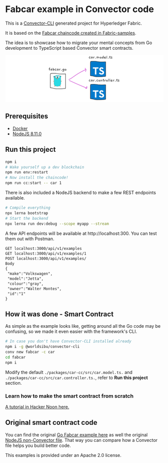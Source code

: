 # Fabcar example in Convector code

This is a <a href="https://github.com/worldsibu/convector-cli" target="_blank">Convector-CLI</a> generated project for Hyperledger Fabric.

It is based on the <a href="https://github.com/hyperledger/fabric-samples" target="_blank">Fabcar chaincode created in Fabric-samples</a>.

The idea is to showcase how to migrate your mental concepts from Go development to TypeScript based Convector smart contracts.

<img src="./images/migration.png">

## Prerequisites

- <a href="https://medium.com/r/?url=https%3A%2F%2Fwww.docker.com%2Fcommunity-edition" target="_blank">Docker</a>
- <a href="https://medium.com/r/?url=https%3A%2F%2Fnodejs.org%2Fen%2Fdownload%2F" target="_blank">NodeJS 8.11.0</a>

## Run this project

```bash
npm i
# Wake yourself up a dev blockchain
npm run env:restart
# Now install the chaincode!
npm run cc:start -- car 1
```

There is also included a NodeJS backend to make a few REST endpoints available.

```bash
# Compile everything
npx lerna bootstrap
# Start the backend
npx lerna run dev:debug --scope myapp --stream
```

A few API endpoints will be available at http://localhost:300. You can test them out with Postman.

```
GET localhost:3000/api/v1/examples
GET localhost:3000/api/v1/examples/1
POST localhost:3000/api/v1/examples/
Body
{
 "make":"Volkswagen",
 "model":"Jetta",
 "colour":"gray",
 "owner":"Walter Montes",
 "id":"1"
}
```

## How it was done - Smart Contract

As simple as the example looks like, getting around all the Go code may be confusing, so we made it even easier with the framework's CLI.

```bash
# In case you don't have Convector-CLI installed already
npm i -g @worldsibu/convector-cli
conv new fabcar -c car
cd fabcar
npm i
```

Modify the default `./packages/car-cc/src/car.model.ts.` and `./packages/car-cc/src/car.controller.ts.`, refer to **Run this project** section.

### Learn how to make the smart contract from scratch

<a href="https://hackernoon.com/hyperledger-fabric-convector-convector-cli-javascript-only-f4a0919b11c1" target="_blank">A tutorial in Hacker Noon here.</a>

## Original smart contract code

You can find the original <a href="https://github.com/hyperledger/fabric-samples/blob/release-1.3/chaincode/fabcar/go/fabcar.go" target="_blank">Go Fabcar example here</a> as well the original <a href="https://github.com/hyperledger/fabric-samples/blob/release-1.3/chaincode/fabcar/node/fabcar.js" target="_blank">NodeJS non-Convector file</a>. That way you can compare how a Convector file helps you build better code.

This examples is provided under an Apache 2.0 license.

